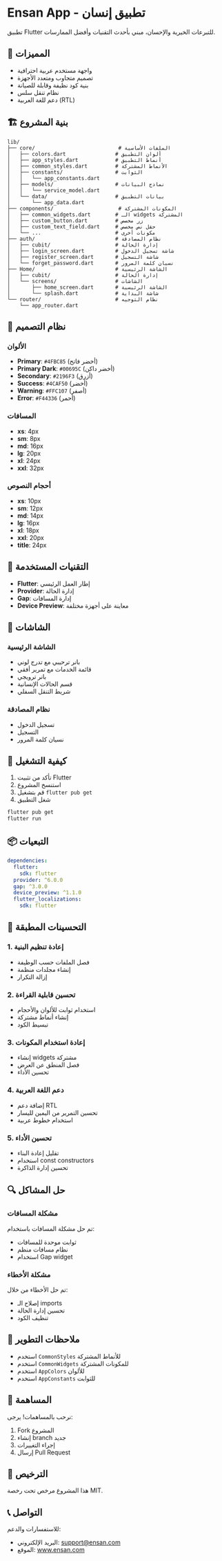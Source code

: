 # Ensan App - تطبيق إنسان

تطبيق Flutter للتبرعات الخيرية والإحسان، مبني بأحدث التقنيات وأفضل الممارسات.

## 🚀 المميزات

- واجهة مستخدم عربية احترافية
- تصميم متجاوب ومتعدد الأجهزة
- بنية كود نظيفة وقابلة للصيانة
- نظام تنقل سلس
- دعم للغة العربية (RTL)

## 🏗️ بنية المشروع

```
lib/
├── core/                           # الملفات الأساسية
│   ├── colors.dart                # ألوان التطبيق
│   ├── app_styles.dart            # أنماط التطبيق
│   ├── common_styles.dart         # الأنماط المشتركة
│   ├── constants/                 # الثوابت
│   │   └── app_constants.dart
│   ├── models/                    # نماذج البيانات
│   │   └── service_model.dart
│   └── data/                      # بيانات التطبيق
│       └── app_data.dart
├── components/                     # المكونات المشتركة
│   ├── common_widgets.dart        # الـ widgets المشتركة
│   ├── custom_button.dart         # زر مخصص
│   ├── custom_text_field.dart     # حقل نص مخصص
│   └── ...                        # مكونات أخرى
├── auth/                          # نظام المصادقة
│   ├── cubit/                     # إدارة الحالة
│   ├── login_screen.dart          # شاشة تسجيل الدخول
│   ├── register_screen.dart       # شاشة التسجيل
│   └── forget_password.dart       # نسيان كلمة المرور
├── Home/                          # الشاشة الرئيسية
│   ├── cubit/                     # إدارة الحالة
│   └── screens/                   # الشاشات
│       ├── home_screen.dart       # الشاشة الرئيسية
│       └── splash.dart            # شاشة البداية
└── router/                        # نظام التوجيه
    └── app_router.dart
```

## 🎨 نظام التصميم

### الألوان
- **Primary**: `#4FBC85` (أخضر فاتح)
- **Primary Dark**: `#00695C` (أخضر داكن)
- **Secondary**: `#2196F3` (أزرق)
- **Success**: `#4CAF50` (أخضر)
- **Warning**: `#FFC107` (أصفر)
- **Error**: `#F44336` (أحمر)

### المسافات
- **xs**: 4px
- **sm**: 8px
- **md**: 16px
- **lg**: 20px
- **xl**: 24px
- **xxl**: 32px

### أحجام النصوص
- **xs**: 10px
- **sm**: 12px
- **md**: 14px
- **lg**: 16px
- **xl**: 18px
- **xxl**: 20px
- **title**: 24px

## 🔧 التقنيات المستخدمة

- **Flutter**: إطار العمل الرئيسي
- **Provider**: إدارة الحالة
- **Gap**: إدارة المسافات
- **Device Preview**: معاينة على أجهزة مختلفة

## 📱 الشاشات

### الشاشة الرئيسية
- بانر ترحيبي مع تدرج لوني
- قائمة الخدمات مع تمرير أفقي
- بانر ترويجي
- قسم الحالات الإنسانية
- شريط التنقل السفلي

### نظام المصادقة
- تسجيل الدخول
- التسجيل
- نسيان كلمة المرور

## 🚀 كيفية التشغيل

1. تأكد من تثبيت Flutter
2. استنسخ المشروع
3. قم بتشغيل `flutter pub get`
4. شغل التطبيق

```bash
flutter pub get
flutter run
```

## 📦 التبعيات

```yaml
dependencies:
  flutter:
    sdk: flutter
  provider: ^6.0.0
  gap: ^3.0.0
  device_preview: ^1.1.0
  flutter_localizations:
    sdk: flutter
```

## 🎯 التحسينات المطبقة

### 1. إعادة تنظيم البنية
- فصل الملفات حسب الوظيفة
- إنشاء مجلدات منظمة
- إزالة التكرار

### 2. تحسين قابلية القراءة
- استخدام ثوابت للألوان والأحجام
- إنشاء أنماط مشتركة
- تبسيط الكود

### 3. إعادة استخدام المكونات
- إنشاء widgets مشتركة
- فصل المنطق عن العرض
- تحسين الأداء

### 4. دعم اللغة العربية
- إضافة دعم RTL
- تحسين التمرير من اليمين لليسار
- استخدام خطوط عربية

### 5. تحسين الأداء
- تقليل إعادة البناء
- استخدام const constructors
- تحسين إدارة الذاكرة

## 🔍 حل المشاكل

### مشكلة المسافات
تم حل مشكلة المسافات باستخدام:
- ثوابت موحدة للمسافات
- نظام مسافات منظم
- استخدام Gap widget

### مشكلة الأخطاء
تم حل الأخطاء من خلال:
- إصلاح الـ imports
- تحسين إدارة الحالة
- تنظيف الكود

## 📝 ملاحظات التطوير

- استخدم `CommonStyles` للأنماط المشتركة
- استخدم `CommonWidgets` للمكونات المشتركة
- استخدم `AppColors` للألوان
- استخدم `AppConstants` للثوابت

## 🤝 المساهمة

نرحب بالمساهمات! يرجى:
1. Fork المشروع
2. إنشاء branch جديد
3. إجراء التغييرات
4. إرسال Pull Request

## 📄 الترخيص

هذا المشروع مرخص تحت رخصة MIT.

## 📞 التواصل

للاستفسارات والدعم:
- البريد الإلكتروني: support@ensan.com
- الموقع: www.ensan.com
